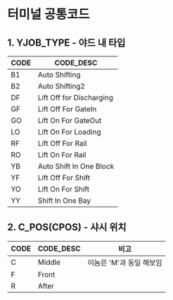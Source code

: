 
# 터미널 공통코드
## 1. YJOB_TYPE - 야드 내 타입

| CODE | CODE_DESC                |
| ---- | ------------------------ |
| B1   | Auto Shifting            |
| B2   | Auto Shifting2           |
| DF   | Lift Off for Discharging |
| GF   | Lift Off For GateIn      |
| GO   | Lift On For GateOut      |
| LO   | Lift On For Loading      |
| RF   | Lift Off For Rail        |
| RO   | Lift On For Rail         |
| YB   | Auto Shift In One Block  |
| YF   | Lift Off For Shift       |
| YO   | Lift On For Shift        |
| YY   | Shift In One Bay         |

## 2. C_POS(CPOS) - 샤시 위치

| CODE | CODE_DESC | 비고              |
| ---- | --------- | --------------- |
| C    | Middle    | 이놈은 'M'과 동일 해보임 |
| F    | Front     |                 |
| R    | After     |                 |



## 